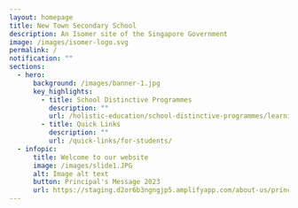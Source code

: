 ```yaml
---
layout: homepage
title: New Town Secondary School
description: An Isomer site of the Singapore Government
image: /images/isomer-logo.svg
permalink: /
notification: ""
sections:
  - hero:
      background: /images/banner-1.jpg
      key_highlights:
        - title: School Distinctive Programmes
          description: ""
          url: /holistic-education/school-distinctive-programmes/learning-for-life-llp-from-2023/
        - title: Quick Links
          description: ""
          url: /quick-links/for-students/
  - infopic:
      title: Welcome to our website
      image: /images/slide1.JPG
      alt: Image alt text
      button: Principal's Message 2023
      url: https://staging.d2or6b3ngngjp5.amplifyapp.com/about-us/principals-message-2023/
---
```

